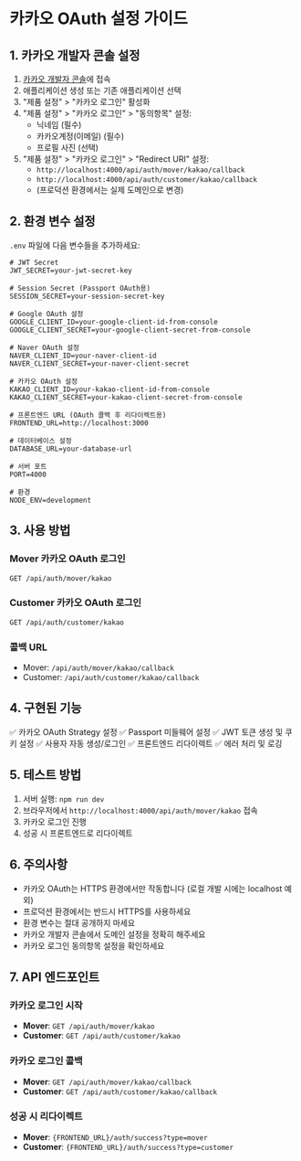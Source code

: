 # 카카오 OAuth 설정 가이드

## 1. 카카오 개발자 콘솔 설정

1. [카카오 개발자 콘솔](https://developers.kakao.com/)에 접속
2. 애플리케이션 생성 또는 기존 애플리케이션 선택
3. "제품 설정" > "카카오 로그인" 활성화
4. "제품 설정" > "카카오 로그인" > "동의항목" 설정:
   - 닉네임 (필수)
   - 카카오계정(이메일) (필수)
   - 프로필 사진 (선택)
5. "제품 설정" > "카카오 로그인" > "Redirect URI" 설정:
   - `http://localhost:4000/api/auth/mover/kakao/callback`
   - `http://localhost:4000/api/auth/customer/kakao/callback`
   - (프로덕션 환경에서는 실제 도메인으로 변경)

## 2. 환경 변수 설정

`.env` 파일에 다음 변수들을 추가하세요:

```env
# JWT Secret
JWT_SECRET=your-jwt-secret-key

# Session Secret (Passport OAuth용)
SESSION_SECRET=your-session-secret-key

# Google OAuth 설정
GOOGLE_CLIENT_ID=your-google-client-id-from-console
GOOGLE_CLIENT_SECRET=your-google-client-secret-from-console

# Naver OAuth 설정
NAVER_CLIENT_ID=your-naver-client-id
NAVER_CLIENT_SECRET=your-naver-client-secret

# 카카오 OAuth 설정
KAKAO_CLIENT_ID=your-kakao-client-id-from-console
KAKAO_CLIENT_SECRET=your-kakao-client-secret-from-console

# 프론트엔드 URL (OAuth 콜백 후 리다이렉트용)
FRONTEND_URL=http://localhost:3000

# 데이터베이스 설정
DATABASE_URL=your-database-url

# 서버 포트
PORT=4000

# 환경
NODE_ENV=development
```

## 3. 사용 방법

### Mover 카카오 OAuth 로그인

```
GET /api/auth/mover/kakao
```

### Customer 카카오 OAuth 로그인

```
GET /api/auth/customer/kakao
```

### 콜백 URL

- Mover: `/api/auth/mover/kakao/callback`
- Customer: `/api/auth/customer/kakao/callback`

## 4. 구현된 기능

✅ 카카오 OAuth Strategy 설정
✅ Passport 미들웨어 설정
✅ JWT 토큰 생성 및 쿠키 설정
✅ 사용자 자동 생성/로그인
✅ 프론트엔드 리다이렉트
✅ 에러 처리 및 로깅

## 5. 테스트 방법

1. 서버 실행: `npm run dev`
2. 브라우저에서 `http://localhost:4000/api/auth/mover/kakao` 접속
3. 카카오 로그인 진행
4. 성공 시 프론트엔드로 리다이렉트

## 6. 주의사항

- 카카오 OAuth는 HTTPS 환경에서만 작동합니다 (로컬 개발 시에는 localhost 예외)
- 프로덕션 환경에서는 반드시 HTTPS를 사용하세요
- 환경 변수는 절대 공개하지 마세요
- 카카오 개발자 콘솔에서 도메인 설정을 정확히 해주세요
- 카카오 로그인 동의항목 설정을 확인하세요

## 7. API 엔드포인트

### 카카오 로그인 시작

- **Mover**: `GET /api/auth/mover/kakao`
- **Customer**: `GET /api/auth/customer/kakao`

### 카카오 로그인 콜백

- **Mover**: `GET /api/auth/mover/kakao/callback`
- **Customer**: `GET /api/auth/customer/kakao/callback`

### 성공 시 리다이렉트

- **Mover**: `{FRONTEND_URL}/auth/success?type=mover`
- **Customer**: `{FRONTEND_URL}/auth/success?type=customer`
